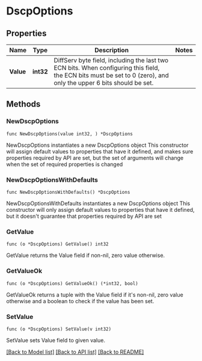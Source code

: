 # DscpOptions

## Properties

Name | Type | Description | Notes
------------ | ------------- | ------------- | -------------
**Value** | **int32** | DiffServ byte field, including the last two ECN bits. When configuring this field, the ECN bits must be set to 0 (zero), and only the upper 6 bits should be set. | 

## Methods

### NewDscpOptions

`func NewDscpOptions(value int32, ) *DscpOptions`

NewDscpOptions instantiates a new DscpOptions object
This constructor will assign default values to properties that have it defined,
and makes sure properties required by API are set, but the set of arguments
will change when the set of required properties is changed

### NewDscpOptionsWithDefaults

`func NewDscpOptionsWithDefaults() *DscpOptions`

NewDscpOptionsWithDefaults instantiates a new DscpOptions object
This constructor will only assign default values to properties that have it defined,
but it doesn't guarantee that properties required by API are set

### GetValue

`func (o *DscpOptions) GetValue() int32`

GetValue returns the Value field if non-nil, zero value otherwise.

### GetValueOk

`func (o *DscpOptions) GetValueOk() (*int32, bool)`

GetValueOk returns a tuple with the Value field if it's non-nil, zero value otherwise
and a boolean to check if the value has been set.

### SetValue

`func (o *DscpOptions) SetValue(v int32)`

SetValue sets Value field to given value.



[[Back to Model list]](../README.md#documentation-for-models) [[Back to API list]](../README.md#documentation-for-api-endpoints) [[Back to README]](../README.md)


